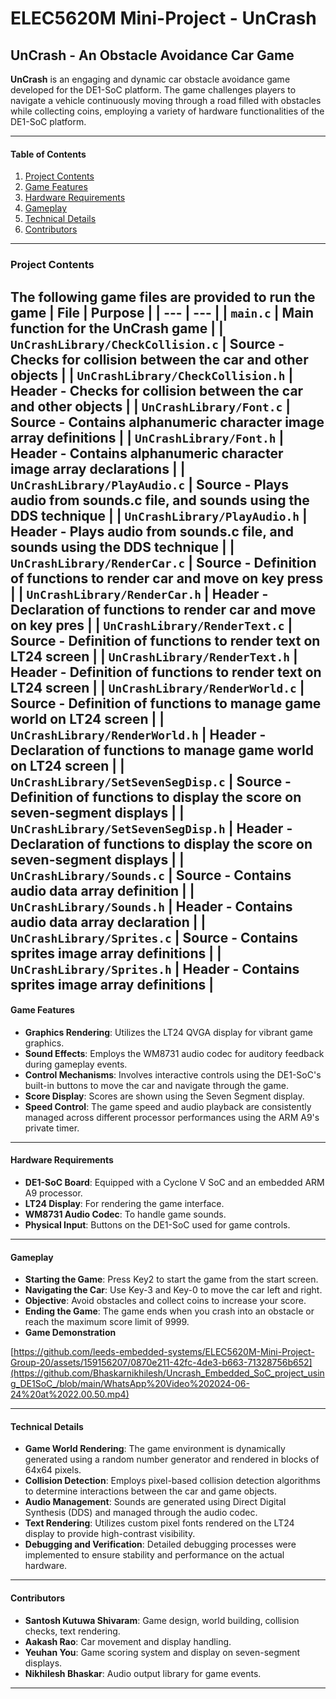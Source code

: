 # ELEC5620M Mini-Project - UnCrash

## UnCrash - An Obstacle Avoidance Car Game

**UnCrash** is an engaging and dynamic car obstacle avoidance game developed for the DE1-SoC platform. The game challenges players to navigate a vehicle continuously moving through a road filled with obstacles while collecting coins, employing a variety of hardware functionalities of the DE1-SoC platform.

---

#### Table of Contents
1. [Project Contents](#project-contents)
2. [Game Features](#game-features)
3. [Hardware Requirements](#hardware-requirements)
4. [Gameplay](#gameplay)
5. [Technical Details](#technical-details)
6. [Contributors](#contributors)

---
### Project Contents
The following game files are provided to run the game
| File | Purpose |
| ---  | --- |
| `main.c`         | Main function for the UnCrash game |
| `UnCrashLibrary/CheckCollision.c`     | Source - Checks for collision between the car and other objects |
| `UnCrashLibrary/CheckCollision.h`     | Header - Checks for collision between the car and other objects |
| `UnCrashLibrary/Font.c`     | Source - Contains alphanumeric character image array definitions |
| `UnCrashLibrary/Font.h`     | Header - Contains alphanumeric character image array declarations |
| `UnCrashLibrary/PlayAudio.c`     | Source - Plays audio from sounds.c file, and sounds using the DDS technique |
| `UnCrashLibrary/PlayAudio.h`     | Header - Plays audio from sounds.c file, and sounds using the DDS technique |
| `UnCrashLibrary/RenderCar.c`     | Source - Definition of functions to render car and move on key press |
| `UnCrashLibrary/RenderCar.h`     | Header - Declaration of functions to render car and move on key pres |
| `UnCrashLibrary/RenderText.c`     | Source - Definition of functions to render text on LT24 screen  |
| `UnCrashLibrary/RenderText.h`     | Header - Definition of functions to render text on LT24 screen |
| `UnCrashLibrary/RenderWorld.c`     | Source - Definition of functions to manage game world on LT24 screen |
| `UnCrashLibrary/RenderWorld.h`     | Header - Declaration of functions to manage game world on LT24 screen |
| `UnCrashLibrary/SetSevenSegDisp.c`     | Source - Definition of functions to display the score on seven-segment displays |
| `UnCrashLibrary/SetSevenSegDisp.h`     | Header - Declaration of functions to display the score on seven-segment displays |
| `UnCrashLibrary/Sounds.c`     | Source - Contains audio data array definition |
| `UnCrashLibrary/Sounds.h`     | Header - Contains audio data array declaration |
| `UnCrashLibrary/Sprites.c`     | Source - Contains sprites image array definitions |
| `UnCrashLibrary/Sprites.h`     | Header - Contains sprites image array definitions |
---

#### Game Features

- **Graphics Rendering**: Utilizes the LT24 QVGA display for vibrant game graphics.
- **Sound Effects**: Employs the WM8731 audio codec for auditory feedback during gameplay events.
- **Control Mechanisms**: Involves interactive controls using the DE1-SoC's built-in buttons to move the car and navigate through the game.
- **Score Display**: Scores are shown using the Seven Segment display.
- **Speed Control**: The game speed and audio playback are consistently managed across different processor performances using the ARM A9's private timer.

---

#### Hardware Requirements

- **DE1-SoC Board**: Equipped with a Cyclone V SoC and an embedded ARM A9 processor.
- **LT24 Display**: For rendering the game interface.
- **WM8731 Audio Codec**: To handle game sounds.
- **Physical Input**: Buttons on the DE1-SoC used for game controls.

---

#### Gameplay

- **Starting the Game**: Press Key2 to start the game from the start screen.
- **Navigating the Car**: Use Key-3 and Key-0 to move the car left and right.
- **Objective**: Avoid obstacles and collect coins to increase your score.
- **Ending the Game**: The game ends when you crash into an obstacle or reach the maximum score limit of 9999.
- **Game Demonstration**

[https://github.com/leeds-embedded-systems/ELEC5620M-Mini-Project-Group-20/assets/159156207/0870e211-42fc-4de3-b663-71328756b652](https://github.com/Bhaskarnikhilesh/Uncrash_Embedded_SoC_project_using_DE1SoC_/blob/main/WhatsApp%20Video%202024-06-24%20at%2022.00.50.mp4)

---

#### Technical Details

- **Game World Rendering**: The game environment is dynamically generated using a random number generator and rendered in blocks of 64x64 pixels.
- **Collision Detection**: Employs pixel-based collision detection algorithms to determine interactions between the car and game objects.
- **Audio Management**: Sounds are generated using Direct Digital Synthesis (DDS) and managed through the audio codec.
- **Text Rendering**: Utilizes custom pixel fonts rendered on the LT24 display to provide high-contrast visibility.
- **Debugging and Verification**: Detailed debugging processes were implemented to ensure stability and performance on the actual hardware.

---

#### Contributors

- **Santosh Kutuwa Shivaram**: Game design, world building, collision checks, text rendering.
- **Aakash Rao**: Car movement and display handling.
- **Yeuhan You**: Game scoring system and display on seven-segment displays.
- **Nikhilesh Bhaskar**: Audio output library for game events.

---
